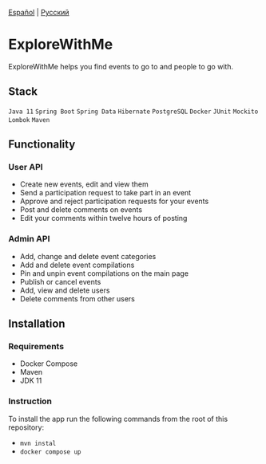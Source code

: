 [Español](README-es.md) | [Русский](README-ru.md)

# ExploreWithMe

ExploreWithMe helps you find events to go to and people to go with.

## Stack
`Java 11` `Spring Boot` `Spring Data` `Hibernate` `PostgreSQL` `Docker` `JUnit` `Mockito` `Lombok` `Maven`

## Functionality

### User API
- Create new events, edit and view them
- Send a participation request to take part in an event
- Approve and reject participation requests for your events
- Post and delete comments on events 
- Edit your comments within twelve hours of posting

### Admin API
- Add, change and delete event categories
- Add and delete event compilations
- Pin and unpin event compilations on the main page
- Publish or cancel events
- Add, view and delete users
- Delete comments from other users

## Installation

### Requirements
- Docker Compose
- Maven
- JDK 11

### Instruction
To install the app run the following commands from the root of this repository:
- `mvn instal`
- `docker compose up`
